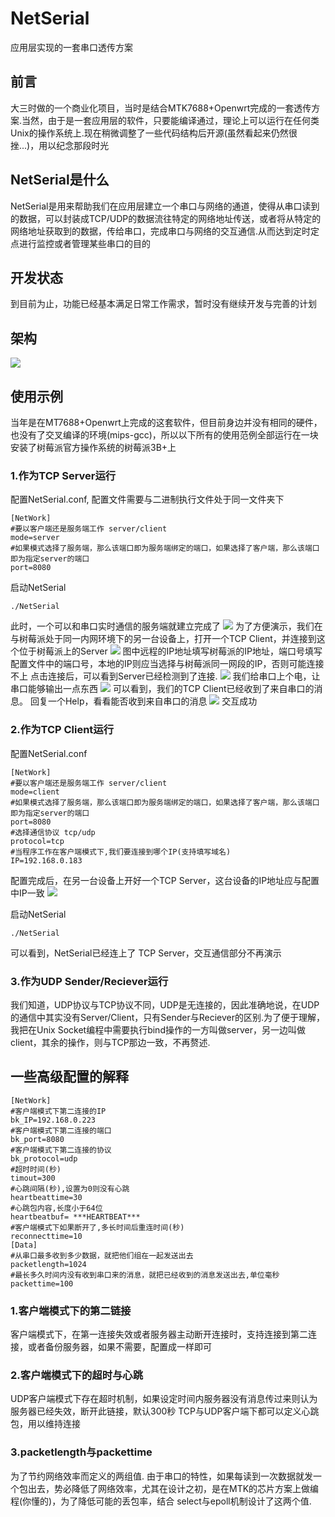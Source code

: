 # NetSerial
应用层实现的一套串口透传方案
## 前言
大三时做的一个商业化项目，当时是结合MTK7688+Openwrt完成的一套透传方案.当然，由于是一套应用层的软件，只要能编译通过，理论上可以运行在任何类Unix的操作系统上.现在稍微调整了一些代码结构后开源(虽然看起来仍然很挫...)，用以纪念那段时光

## NetSerial是什么
NetSerial是用来帮助我们在应用层建立一个串口与网络的通道，使得从串口读到的数据，可以封装成TCP/UDP的数据流往特定的网络地址传送，或者将从特定的网络地址获取到的数据，传给串口，完成串口与网络的交互通信.从而达到定时定点进行监控或者管理某些串口的目的

## 开发状态
到目前为止，功能已经基本满足日常工作需求，暂时没有继续开发与完善的计划

## 架构
![](img/struct.jpg)
## 使用示例
当年是在MT7688+Openwrt上完成的这套软件，但目前身边并没有相同的硬件，也没有了交叉编译的环境(mips-gcc)，所以以下所有的使用范例全部运行在一块安装了树莓派官方操作系统的树莓派3B+上

### 1.作为TCP Server运行
配置NetSerial.conf, 配置文件需要与二进制执行文件处于同一文件夹下
```
[NetWork]
#要以客户端还是服务端工作 server/client
mode=server
#如果模式选择了服务端，那么该端口即为服务端绑定的端口，如果选择了客户端，那么该端口即为指定server的端口
port=8080
```
启动NetSerial
```
./NetSerial
```
此时，一个可以和串口实时通信的服务端就建立完成了
![](img/1.png)
为了方便演示，我们在与树莓派处于同一内网环境下的另一台设备上，打开一个TCP Client，并连接到这个位于树莓派上的Server
![](img/2.png)
图中远程的IP地址填写树莓派的IP地址，端口号填写配置文件中的端口号，本地的IP则应当选择与树莓派同一网段的IP，否则可能连接不上
点击连接后，可以看到Server已经检测到了连接.
![](img/3.png)
我们给串口上个电，让串口能够输出一点东西
![](img/4.png)
可以看到，我们的TCP Client已经收到了来自串口的消息。
回复一个Help，看看能否收到来自串口的消息
![](img/5.png)
交互成功

### 2.作为TCP Client运行
配置NetSerial.conf
```
[NetWork]
#要以客户端还是服务端工作 server/client
mode=client
#如果模式选择了服务端，那么该端口即为服务端绑定的端口，如果选择了客户端，那么该端口即为指定server的端口
port=8080
#选择通信协议 tcp/udp
protocol=tcp
#当程序工作在客户端模式下,我们要连接到哪个IP(支持填写域名)
IP=192.168.0.183
```
配置完成后，在另一台设备上开好一个TCP Server，这台设备的IP地址应与配置中IP一致
![](img/6.png)

启动NetSerial
```
./NetSerial
```
可以看到，NetSerial已经连上了 TCP Server，交互通信部分不再演示

### 3.作为UDP Sender/Reciever运行
我们知道，UDP协议与TCP协议不同，UDP是无连接的，因此准确地说，在UDP的通信中其实没有Server/Client，只有Sender与Reciever的区别.为了便于理解，我把在Unix Socket编程中需要执行bind操作的一方叫做server，另一边叫做client，其余的操作，则与TCP那边一致，不再赘述.

## 一些高级配置的解释
```
[NetWork]
#客户端模式下第二连接的IP
bk_IP=192.168.0.223
#客户端模式下第二连接的端口
bk_port=8080
#客户端模式下第二连接的协议
bk_protocol=udp
#超时时间(秒)
timout=300
#心跳间隔(秒),设置为0则没有心跳
heartbeattime=30
#心跳包内容,长度小于64位
heartbeatbuf= ***HEARTBEAT***
#客户端模式下如果断开了,多长时间后重连时间(秒)
reconnecttime=10
[Data]
#从串口最多收到多少数据，就把他们组在一起发送出去
packetlength=1024
#最长多久时间内没有收到串口来的消息，就把已经收到的消息发送出去,单位毫秒
packettime=100
```
### 1.客户端模式下的第二链接
客户端模式下，在第一连接失效或者服务器主动断开连接时，支持连接到第二连接，或者备份服务器，如果不需要，配置成一样即可
### 2.客户端模式下的超时与心跳
UDP客户端模式下存在超时机制，如果设定时间内服务器没有消息传过来则认为服务器已经失效，断开此链接，默认300秒
TCP与UDP客户端下都可以定义心跳包，用以维持连接
### 3.packetlength与packettime
为了节约网络效率而定义的两组值. 由于串口的特性，如果每读到一次数据就发一个包出去，势必降低了网络效率，尤其在设计之初，是在MTK的芯片方案上做编程(你懂的)，为了降低可能的丢包率，结合 select与epoll机制设计了这两个值.
